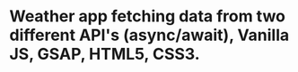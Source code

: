 # Weather app fetching data from two different  API's (async/await), Vanilla JS, GSAP, HTML5, CSS3.
